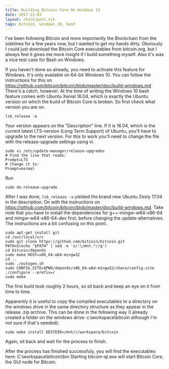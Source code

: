 ```yaml
---
title: Building Bitcoin Core On Windows 13
date: 2017-11-03
layout: chalk/post.njk
tags: bitcoin, windows 10, bash
---
```

I've been following Bitcoin and more importantly the Blockchain from the sidelines for a few years now, but I wanted to get my hands dirty. Obviously I could just download the Bitcoin Core executables from bitcoin.org, but I always feel it gives me more insight if I build something myself. Also it's was a nice test case for Bash on Windows.
<!-- more -->
If you haven't done so already, you need to activate this feature for  Windows. It's only available on 64-bit Windows 10.
You can follow the instructions for this on https://github.com/bitcoin/bitcoin/blob/master/doc/build-windows.md
There's a catch, however. At the time of writing the Windows 10 bash feature comes with Ubuntu Xenial 16.04, which is exactly the Ubuntu version on which the build of Bitcoin Core is broken. So first check what version you are on.
```
lsb_release -a
```
Your version appears on the "Description" line. If it is 16.04, which is the current latest LTS-version (Long Term Support) of Ubuntu, you'll have to upgrade to the next version. For this to work you'll need to change the file with the release-upgrade settings using vi.

```
sudo vi /etc/update-manager/release-upgrades
# Find the line that reads:
Prompt=LTS
# Change it to:
Prompt=normal
```
Run
```
sudo do-release-upgrade
```
After I was done, `lsb_release -a` yielded the brand new Ubuntu Zesty 17.04 in the description. On with the instructions on https://github.com/bitcoin/bitcoin/blob/master/doc/build-windows.md.
Take note that you have to install the dependencies for g++-mingw-w64-x86-64  and mingw-w64-x86-64-dev first, before changing the update-alternatives. The instructions are a bit confusing on this point.

```
sudo apt-get install git
cd /usr/local/src
sudo git clone https://github.com/bitcoin/bitcoin.git
PATH=$(echo "$PATH" | sed -e 's/:\/mnt.*//g')
cd bitcoin/depends
sudo make HOST=x86_64-w64-mingw32
cd ..
sudo ./autogen.sh
sudo CONFIG_SITE=$PWD/depends/x86_64-w64-mingw32/share/config.site ./configure --prefix=/
sudo make
```

The first build took roughly 2 hours, so sit back and keep an eye on it from time to time.

Apparently it is useful to copy the compiled executables to a directory on the windows drive in the same directory structure as they appear in the release .zip archive. This can be done in the following way (I already created a folder on the windows drive: c:\workspace\bitcoin although I'm not sure if that's needed):
```
sudo make install DESTDIR=/mnt/c/workspace/bitcoin
```
Again, sit back and wait for the process to finish.

After the process has finished successfuly, you will find the executables here: C:\workspace\bitcoin\bin
Starting bitcoin-qt.exe will start Bitcoin Core, the GUI node for Bitcoin.
